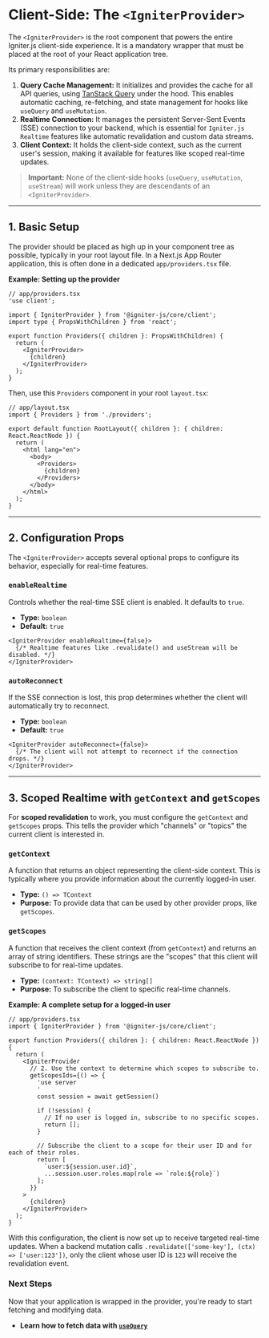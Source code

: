 # Client-Side: The `<IgniterProvider>`

The `<IgniterProvider>` is the root component that powers the entire Igniter.js client-side experience. It is a mandatory wrapper that must be placed at the root of your React application tree.

Its primary responsibilities are:

1.  **Query Cache Management:** It initializes and provides the cache for all API queries, using [TanStack Query](https://tanstack.com/query/latest) under the hood. This enables automatic caching, re-fetching, and state management for hooks like `useQuery` and `useMutation`.
2.  **Realtime Connection:** It manages the persistent Server-Sent Events (SSE) connection to your backend, which is essential for `Igniter.js Realtime` features like automatic revalidation and custom data streams.
3.  **Client Context:** It holds the client-side context, such as the current user's session, making it available for features like scoped real-time updates.

> **Important:** None of the client-side hooks (`useQuery`, `useMutation`, `useStream`) will work unless they are descendants of an `<IgniterProvider>`.

---

## 1. Basic Setup

The provider should be placed as high up in your component tree as possible, typically in your root layout file. In a Next.js App Router application, this is often done in a dedicated `app/providers.tsx` file.

**Example: Setting up the provider**

```tsx
// app/providers.tsx
'use client';

import { IgniterProvider } from '@igniter-js/core/client';
import type { PropsWithChildren } from 'react';

export function Providers({ children }: PropsWithChildren) {
  return (
    <IgniterProvider>
      {children}
    </IgniterProvider>
  );
}
```

Then, use this `Providers` component in your root `layout.tsx`:

```tsx
// app/layout.tsx
import { Providers } from './providers';

export default function RootLayout({ children }: { children: React.ReactNode }) {
  return (
    <html lang="en">
      <body>
        <Providers>
          {children}
        </Providers>
      </body>
    </html>
  );
}
```

---

## 2. Configuration Props

The `<IgniterProvider>` accepts several optional props to configure its behavior, especially for real-time features.

### `enableRealtime`

Controls whether the real-time SSE client is enabled. It defaults to `true`.

-   **Type:** `boolean`
-   **Default:** `true`

```tsx
<IgniterProvider enableRealtime={false}>
  {/* Realtime features like .revalidate() and useStream will be disabled. */}
</IgniterProvider>
```

### `autoReconnect`

If the SSE connection is lost, this prop determines whether the client will automatically try to reconnect.

-   **Type:** `boolean`
-   **Default:** `true`

```tsx
<IgniterProvider autoReconnect={false}>
  {/* The client will not attempt to reconnect if the connection drops. */}
</IgniterProvider>
```

---

## 3. Scoped Realtime with `getContext` and `getScopes`

For **scoped revalidation** to work, you must configure the `getContext` and `getScopes` props. This tells the provider which "channels" or "topics" the current client is interested in.

### `getContext`

A function that returns an object representing the client-side context. This is typically where you provide information about the currently logged-in user.

-   **Type:** `() => TContext`
-   **Purpose:** To provide data that can be used by other provider props, like `getScopes`.

### `getScopes`

A function that receives the client context (from `getContext`) and returns an array of string identifiers. These strings are the "scopes" that this client will subscribe to for real-time updates.

-   **Type:** `(context: TContext) => string[]`
-   **Purpose:** To subscribe the client to specific real-time channels.

**Example: A complete setup for a logged-in user**

```tsx
// app/providers.tsx
import { IgniterProvider } from '@igniter-js/core/client';

export function Providers({ children }: { children: React.ReactNode }) {
  return (
    <IgniterProvider
      // 2. Use the context to determine which scopes to subscribe to.
      getScopesIds={() => {
        'use server
        '
        const session = await getSession()

        if (!session) {
          // If no user is logged in, subscribe to no specific scopes.
          return [];
        }

        // Subscribe the client to a scope for their user ID and for each of their roles.
        return [
          `user:${session.user.id}`,
          ...session.user.roles.map(role => `role:${role}`)
        ];
      }}
    >
      {children}
    </IgniterProvider>
  );
}
```

With this configuration, the client is now set up to receive targeted real-time updates. When a backend mutation calls `.revalidate(['some-key'], (ctx) => ['user:123'])`, only the client whose user ID is `123` will receive the revalidation event.

### Next Steps

Now that your application is wrapped in the provider, you're ready to start fetching and modifying data.

-   **Learn how to fetch data with [`useQuery`](./03-useQuery.md)**
